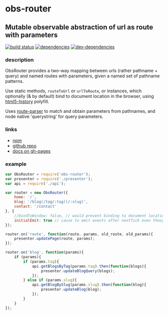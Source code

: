 # obs-router

## Mutable observable abstraction of url as route with parameters

[![build status](https://travis-ci.org/zenflow/obs-router.svg?branch=master)](https://travis-ci.org/zenflow/obs-router?branch=master)
[![dependencies](https://david-dm.org/zenflow/obs-router.svg)](https://david-dm.org/zenflow/obs-router)
[![dev-dependencies](https://david-dm.org/zenflow/obs-router/dev-status.svg)](https://david-dm.org/zenflow/obs-router#info=devDependencies)

### description

ObsRouter provides a two-way mapping between urls (rather pathname + query) and named routes with parameters, given a named set of pathname patterns. 

Use static methods, `routeToUrl` or `urlToRoute`, or instances, which optionally (& by default) bind to document location in the browser, using [html5-history](https://www.npmjs.com/package/html5-history) polyfill.

Uses [route-parser](http://npmjs.org/package/route-parser) to match and obtain parameters from pathnames, and node native 'querystring' for query parameters.

### links

- [npm](https://npmjs.org/package/obs-router)
- [github repo](https://github.com/zenflow/obs-router)
- [docs on gh-pages](https://zenflow.github.io/obs-router)


### example

```js
var ObsRouter = require('obs-router');
var presenter = require('./presenter');
var api = require('./api');

var router = new ObsRouter({
    home: '/',
    blog: '/blog(/tag/:tag)(/:slug)',
    contact: '/contact'
}, {
    //bindToWindow: false, // would prevent binding to document location on the browser
    initialEmit: true // cause to emit events after nextTick even though nothing has changed
});

router.on('route', function(route, params, old_route, old_params){
    presenter.updatePage(route, params);
});

router.on('blog', function(params){
    if (params){
        if (params.tag){
            api.getBlogsByTag(params.tag).then(function(blogs){
                presenter.updateBlogQuery(blogs);
            });
        } else if (params.slug){
            api.getBlogBySlug(params.slug).then(function(blog){
                presenter.updateBlog(blog);
            });
        }
    }
});
```